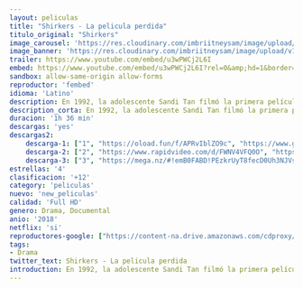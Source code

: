 ```yaml
---
layout: peliculas
title: "Shirkers - La pelicula perdida"
titulo_original: "Shirkers"
image_carousel: 'https://res.cloudinary.com/imbriitneysam/image/upload/v1542227772/shirker-postyer-min.jpg'
image_banner: 'https://res.cloudinary.com/imbriitneysam/image/upload/v1542227773/SHIRKER-BANNER-min.jpg'
trailer: https://www.youtube.com/embed/u3wPWCj2L6I
embed: https://www.youtube.com/embed/u3wPWCj2L6I?rel=0&amp;hd=1&border=0&wmode=opaque&enablejsapi=1&modestbranding=1&controls=1&showinfo=1
sandbox: allow-same-origin allow-forms
reproductor: 'fembed'
idioma: 'Latino'
description: En 1992, la adolescente Sandi Tan filmó la primera película independiente de Singapur con su enigmático mentor estadounidense Georges, quien luego desapareció con todas las imágenes. Veinte años después, la película de 16 mm se recupera, enviando a Tan, ahora novelista en Los Ángeles, a una odisea personal en busca de las huellas de desaparición de Georges.
description_corta: En 1992, la adolescente Sandi Tan filmó la primera película independiente de Singapur con su enigmático mentor estadounidense Georges, quien luego desapareció con todas las imágenes. Veinte años después, la película de 16 mm se recupera, enviando a..
duracion: '1h 36 min'
descargas: 'yes'
descargas2:
    descarga-1: ["1", "https://oload.fun/f/APRvIblZO9c", "https://www.google.com/s2/favicons?domain=openload.co","OpenLoad","https://res.cloudinary.com/imbriitneysam/image/upload/v1541473684/mexico.png", "Latino", "Full HD"]
    descarga-2: ["2", "https://www.rapidvideo.com/d/FWNV4VFQ0O", "https://www.google.com/s2/favicons?domain=www.rapidvideo.com","RapidVideo","https://res.cloudinary.com/imbriitneysam/image/upload/v1541473684/mexico.png", "Latino", "Full HD"]
    descarga-3: ["3", "https://mega.nz/#!emB0FABD!PEzkrUyT8fecD0Uh3NJVs_mill1SyV51EJpyWnKP66Q", "https://www.google.com/s2/favicons?domain=mega.nz","Mega","https://res.cloudinary.com/imbriitneysam/image/upload/v1541473684/mexico.png", "Latino", "Full HD"]
estrellas: '4'
clasificacion: '+12'
category: 'peliculas'
nuevo: 'new_peliculas'
calidad: 'Full HD'
genero: Drama, Documental
anio: '2018'
netflix: 'si'
reproductores-google: ["https://content-na.drive.amazonaws.com/cdproxy/share/ulEHzbh7dwQajHORV5bQzULTMuCoIMvyDDQyZ4qHJzw/nodes/Zyxv6ZSsQRqycx1Qyo94hw?nonce=a_Wk1VFDMz0x-qrI7Z4d9mDN5bz2CQn-QVgaxa1kfG15Ngi1Kb_vdiJC8uLCTx0n"]
tags:
- Drama
twitter_text: Shirkers - La pelicula perdida
introduction: En 1992, la adolescente Sandi Tan filmó la primera película independiente de Singapur con su enigmático mentor estadounidense Georges, quien luego desapareció con todas las imágenes. Veinte años después, la película de 16 mm se recupera, enviando a..
---
```



 







